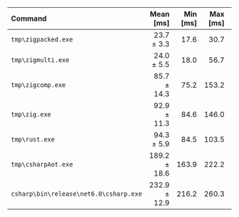 | Command | Mean [ms] | Min [ms] | Max [ms] | Relative |
|:---|---:|---:|---:|---:|
| `tmp\zigpacked.exe` | 23.7 ± 3.3 | 17.6 | 30.7 | 1.00 |
| `tmp\zigmulti.exe` | 24.0 ± 5.5 | 18.0 | 56.7 | 1.01 ± 0.27 |
| `tmp\zigcomp.exe` | 85.7 ± 14.3 | 75.2 | 153.2 | 3.62 ± 0.78 |
| `tmp\zig.exe` | 92.9 ± 11.3 | 84.6 | 146.0 | 3.92 ± 0.72 |
| `tmp\rust.exe` | 94.3 ± 5.9 | 84.5 | 103.5 | 3.98 ± 0.60 |
| `tmp\csharpAot.exe` | 189.2 ± 18.6 | 163.9 | 222.2 | 7.99 ± 1.35 |
| `csharp\bin\release\net6.0\csharp.exe` | 232.9 ± 12.9 | 216.2 | 260.3 | 9.84 ± 1.46 |
